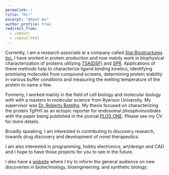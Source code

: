 ```yaml
---
permalink: /
title: "Hi!"
excerpt: "About me"
author_profile: true
redirect_from: 
  - /about/
  - /about.html
---
```


Currently, I am a research associate at a company called [Xtal Biostructures Inc.](http://xtalbiostructures.com/) I have worked in protein production and now mainly work in biophysical characterization of proteins utilizing [TSA(DSF)](https://en.wikipedia.org/wiki/Thermal_shift_assay) and [SPR](https://www.gelifesciences.com/en/us/solutions/protein-research/knowledge-center/surface-plasmon-resonance/surface-plasmon-resonance). Applications of these methods help to characterize ligand binding kinetics, identifying promising molecules from compound screens, determining protein stability in various buffer conditions and measuring the melting temperature of the protein to name a few. 

Formerly, I worked mainly in the field of cell biology and molecular biology with with a masters in molecular science from Ryerson University. My supervisor was [Dr. Roberto Botelho](http://botelholab.com/). My thesis focused on characterizing the protein TgPH1 as an ectopic reporter for endosomal phosphoinositides with the paper being published in the journal [PLOS ONE](https://journals.plos.org/plosone/article?id=10.1371/journal.pone.0198454). Please see my CV for more details.

Broadly speaking, I am interested in contributing to discovery research, towards drug discovery and development of novel therapeutics.

I am also interested in programming, hobby electronics, art/design and CAD and I hope to have those projects for you to see in the future. 

I also have a [website](http://biotechbites.com/) where I try to inform the general audience on new discoveries in biotechnology, bioengineering, and synthetic biology. 

